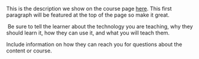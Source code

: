 This is the description we show on the course page [here](https://lab.github.com/attaullahshafiq10/introduction-to-python-2.0). This first paragraph will be featured at the top of the page so make it great.
​

​
Be sure to tell the learner about the technology you are teaching, why they should learn it, how they can use it, and what you will teach them.
​


Include information on how they can reach you for questions about the content or course. 